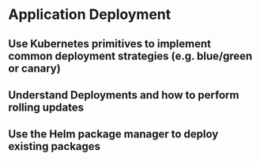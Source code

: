 # Application Deployment

## Use Kubernetes primitives to implement common deployment strategies (e.g. blue/green or canary)

## Understand Deployments and how to perform rolling updates

## Use the Helm package manager to deploy existing packages


